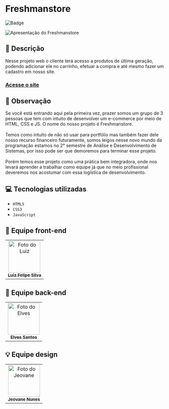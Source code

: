 # Freshmanstore

![Badge](https://img.shields.io/static/v1?label=STATUS&message=EM%20ANDAMENTO&color=blue&style=for-the-badge)             

<img src="https://github.com/FreshmanStore/freshmanstore/blob/master/assets/video/freshmanstore.gif" alt="Apresentação do Freshmanstore">

## 📄 Descrição
Nesse projeto web o cliente terá acesso a produtos de última geração, podendo adicionar ele no carrinho, efetuar a compra e até mesmo fazer um cadastro em nosso site.

### <a href="https://freshmanstore.github.io">Acesse o site</a>

## 📑 Observação
Se você está entrando aqui pela primeira vez, prazer somos um grupo de 3 pessoas que tem com intuito de desenvolver um e-commerce por meio de HTML, CSS e JS. O nome do nosso projeto é Freshmanstore.
<br><br>
Temos como intuito de não só usar para portfólio mas também fazer dele nosso recurso financeiro futuramente, somos leigos nesse novo mundo da programação estamos no 2° semestre de Análise e Desenvolvimento de Sistemas, por isso pode ser que demoremos para terminar esse projeto.
<br><br>
 Porém temos esse projeto como uma prática bem integradora, onde nos levará aprender a trabalhar como equipe já que no meio profissional deveremos nos acostumar com essa logística de desenvolvimento.

## 💻 Tecnologias utilizadas

- ``HTML5``
- ``CSS3``
- ``JavaScript``

## 🌌 Equipe front-end

<table>
  <tr>
    <td align="center">
      <a href="https://github.com/luizfelipe9627">
        <img src="https://github.com/luizfelipe9627.png" width="100px;" alt="Foto do Luiz"/><br>
        <sub>
          <b>Luiz Felipe Silva</b>
        </sub>
      </a>
    </td>
  </tr>
</table>

## 🔧 Equipe back-end

<table>
  <tr>
    <td align="center">
      <a href="https://github.com/e1vescmd">
        <img src="https://github.com/e1vescmd.png" width="100px;" alt="Foto do Elves"/><br>
        <sub>
          <b>Elves Santos</b>
        </sub>
      </a>
    </td>
  </tr>
</table>

## 💡 Equipe design

<table>
  <tr>
    <td align="center">
      <a href="https://github.com/Aoong">
        <img src="https://github.com/Aoong.png" width="100px;" alt="Foto do Jeovane"/><br>
        <sub>
          <b>Jeovane Nunes</b>
        </sub>
      </a>
    </td>
  </tr>
</table>
